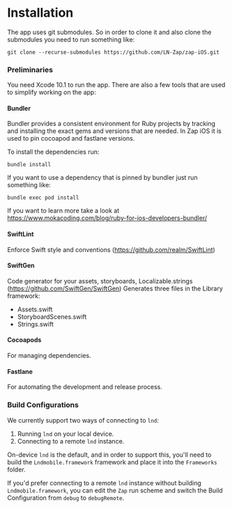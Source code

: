 # Installation

The app uses git submodules. So in order to clone it and also clone the submodules you need
to run something like:

```
git clone --recurse-submodules https://github.com/LN-Zap/zap-iOS.git
```

### Preliminaries

You need Xcode 10.1 to run the app. There are also a few tools that are used to simplify working on the app:

#### Bundler

Bundler provides a consistent environment for Ruby projects by tracking and installing the exact gems and versions that are needed. In Zap iOS it is used to pin cocoapod and fastlane versions.

To install the dependencies run:

```
bundle install
```

If you want to use a dependency that is pinned by bundler just run something like:

```
bundle exec pod install
```

If you want to learn more take a look at https://www.mokacoding.com/blog/ruby-for-ios-developers-bundler/

#### SwiftLint

Enforce Swift style and conventions (https://github.com/realm/SwiftLint)

#### SwiftGen

Code generator for your assets, storyboards, Localizable.strings (https://github.com/SwiftGen/SwiftGen)
Generates three files in the Library framework:

* Assets.swift
* StoryboardScenes.swift
* Strings.swift

#### Cocoapods

For managing dependencies.

#### Fastlane

For automating the development and release process.

### Build Configurations

We currently support two ways of connecting to `lnd`:

1. Running `lnd` on your local device.
2. Connecting to a remote `lnd` instance.

On-device `lnd` is the default, and in order to support this, you'll need to build the
`Lndmobile.framework` framework and place it into the `Frameworks` folder.

If you'd prefer connecting to a remote `lnd` instance without building `Lndmobile.framework`,
you can edit the `Zap` run scheme and switch the Build Configuration from `debug` to `debugRemote`.
